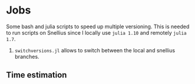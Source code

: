 # Jobs

Some bash and julia scripts to speed up multiple versioning. This is needed to run scripts on Snellius since I locally use `julia 1.10` and remotely `julia 1.7`.

1. `switchversions.jl` allows to switch between the local and snellius branches.

## Time estimation